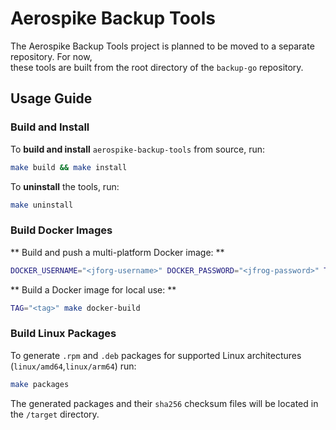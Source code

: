 # Aerospike Backup Tools

The Aerospike Backup Tools project is planned to be moved to a separate repository. For now,  
these tools are built from the root directory of the `backup-go` repository.

## Usage Guide

### Build and Install

To **build and install** `aerospike-backup-tools` from source, run:

```bash
make build && make install
```

To **uninstall** the tools, run:
```bash
make uninstall
```
### Build Docker Images
** Build and push a multi-platform Docker image: **
```bash
DOCKER_USERNAME="<jforg-username>" DOCKER_PASSWORD="<jfrog-password>" TAG="<tag>" make docker-buildx 
```

** Build a Docker image for local use: **
```bash
TAG="<tag>" make docker-build
```

### Build Linux Packages
To generate `.rpm` and `.deb` packages for supported Linux architectures (`linux/amd64`,`linux/arm64`) run:
```bash
make packages
```
The generated packages and their `sha256` checksum files will be located in the `/target` directory.